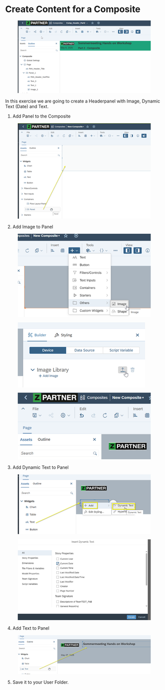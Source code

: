 # Create Content for a Composite

<figure><img src="../.gitbook/assets/image (2) (1).png" alt=""><figcaption></figcaption></figure>

In this exercise we are going to create a Headerpanel with Image, Dynamic Text (Date) and Text.

1. Add Panel to the Composite

<figure><img src="../.gitbook/assets/image (14).png" alt=""><figcaption></figcaption></figure>

2. Add Image to Panel

<figure><img src="../.gitbook/assets/image (15).png" alt=""><figcaption></figcaption></figure>

<figure><img src="../.gitbook/assets/image (16).png" alt=""><figcaption></figcaption></figure>

<figure><img src="../.gitbook/assets/image (17).png" alt=""><figcaption></figcaption></figure>

3. Add Dynamic Text to Panel

<figure><img src="../.gitbook/assets/image (18).png" alt=""><figcaption></figcaption></figure>

<figure><img src="../.gitbook/assets/image (19).png" alt=""><figcaption></figcaption></figure>

4. Add Text to Panel

<figure><img src="../.gitbook/assets/image (20).png" alt=""><figcaption></figcaption></figure>

5. Save it to your User Folder.

